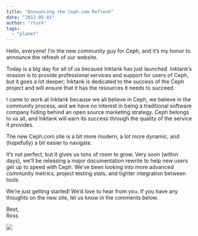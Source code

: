 ```yaml
---
title: "Announcing the Ceph.com Refresh"
date: "2012-05-03"
author: "rturk"
tags: 
  - "planet"
---
```


Hello, everyone! I’m the new community guy for Ceph, and it’s my honor to announce the refresh of our website.

Today is a big day for all of us because Inktank has just launched. Inktank’s mission is to provide professional services and support for users of Ceph, but it goes a lot deeper; Inktank is dedicated to the success of the Ceph project and will ensure that it has the resources it needs to succeed.

I came to work at Inktank because we all believe in Ceph, we believe in the community process, and we have no interest in being a traditional software company hiding behind an open source marketing strategy. Ceph belongs to us all, and Inktank will earn its success through the quality of the service it provides.

The new Ceph.com site is a bit more modern, a lot more dynamic, and (hopefully) a bit easier to navigate.

It’s not perfect, but it gives us tons of room to grow. Very soon (within days), we’ll be releasing a major documentation rewrite to help new users get up to speed with Ceph. We’ve been looking into more advanced community metrics, project testing stats, and tighter integration between tools.

We’re just getting started! We’d love to hear from you. If you have any thoughts on the new site, let us know in the comments below.

Best,  
Ross

![](http://track.hubspot.com/__ptq.gif?a=268973&k=14&bu=http://ceph.com&r=http://ceph.com/community/announcing-the-ceph-com-refresh/&bvt=rss&p=wordpress)
